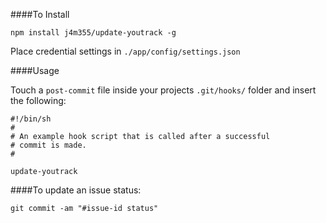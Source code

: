 ####To Install

    npm install j4m355/update-youtrack -g

Place credential settings in ``./app/config/settings.json`` 

####Usage

Touch a ``post-commit`` file inside your projects ``.git/hooks/`` folder and insert the following:

    #!/bin/sh
    #
    # An example hook script that is called after a successful
    # commit is made.
    #

    update-youtrack


####To update an issue status:
   
    git commit -am "#issue-id status"



